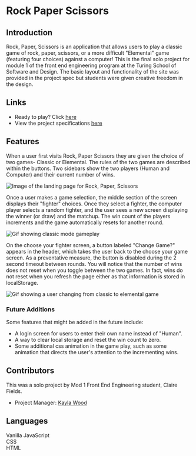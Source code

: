 # Rock Paper Scissors

## Introduction
Rock, Paper, Scissors is an application that allows users to play a classic game of rock, paper, scissors, or a more difficult "Elemental" game (featuring four choices) against a computer! This is the final solo project for module 1 of the front end engineering program at the Turing School of Software and Design. The basic layout and functionality of the site was provided in the project spec but students were given creative freedom in the design.

## Links  
- Ready to play? Click [here](https://clairefields15.github.io/rock-paper-scissors/)
- View the project specifications [here](https://frontend.turing.edu/projects/module-1/rock-paper-scissors-solo.html)

## Features
When a user first visits Rock, Paper Scissors they are given the choice of two games- Classic or Elemental. The rules of the two games are described within the buttons. Two sidebars show the two players (Human and Computer) and their current number of wins.

![Image of the landing page for Rock, Paper, Scissors](https://imgur.com/XcrSDN3.jpg)

Once a user makes a game selection, the middle section of the screen displays their "fighter" choices. Once they select a fighter, the computer player selects a random fighter, and the user sees a new screen displaying the winner (or draw) and the matchup. The win count of the players increments and the game automatically resets for another round.

![Gif showing classic mode gameplay](https://media.giphy.com/media/COaUZMhM3v7yzI4y1U/giphy.gif)

On the choose your fighter screen, a button labeled "Change Game?" appears in the header, which takes the user back to the choose your game screen. As a preventative measure, the button is disabled during the 2 second timeout between rounds. You will notice that the number of wins does not reset when you toggle between the two games. In fact, wins do not reset when you refresh the page either as that information is stored in localStorage.

![Gif showing a user changing from classic to elemental game](https://media.giphy.com/media/D2aEPm59ZY7bm1oiWX/giphy.gif)

### Future Additions
Some features that might be added in the future include:
- A login screen for users to enter their own name instead of "Human".
- A way to clear local storage and reset the win count to zero.
- Some additional css animation in the game play, such as some animation that directs the user's attention to the incrementing wins.


## Contributors
This was a solo project by Mod 1 Front End Engineering student, Claire Fields.
- Project Manager: [Kayla Wood](https://github.com/kaylaewood)


## Languages
Vanilla JavaScript  
CSS  
HTML   
